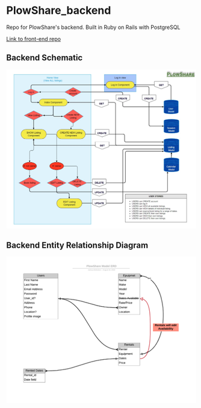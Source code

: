 # PlowShare_backend
Repo for PlowShare's backend. Built in Ruby on Rails with PostgreSQL

[Link to front-end repo](https://github.com/JmMcGehee/PlowShare_frontend)

## Backend Schematic
![Backend Schematic](./assets/{7DD13BE1-B5C6-4CCF-848D-F5B76FD0A037}.png.jpg)

## Backend Entity Relationship Diagram
![ERD](./assets/PlowShare_Model_ERD.png)
